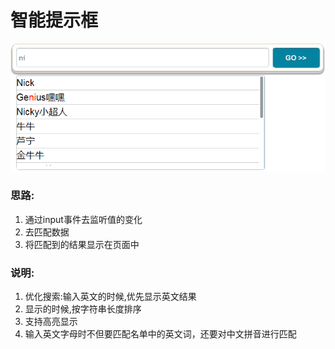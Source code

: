 # 智能提示框
![](tiuik.png)

### 思路:
1. 通过input事件去监听值的变化
2. 去匹配数据
3. 将匹配到的结果显示在页面中

### 说明:
1. 优化搜索:输入英文的时候,优先显示英文结果
2. 显示的时候,按字符串长度排序
3. 支持高亮显示
4. 输入英文字母时不但要匹配名单中的英文词，还要对中文拼音进行匹配